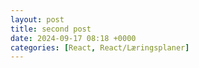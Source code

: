 ```yaml
---
layout: post
title: second post
date: 2024-09-17 08:18 +0000
categories: [React, React/Læringsplaner]
---
```

